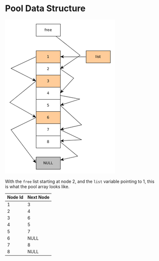 # Pool Data Structure

![Pool Diagram](gfx/pool.png)

With the ``free`` list starting at node 2, and the ``list`` variable pointing to 1, this is what the pool array looks like.

Node Id | Next Node
--------|----------
1 | 3
2 | 4
3 | 6
4 | 5
5 | 7
6 | NULL
7 | 8
8 | NULL

